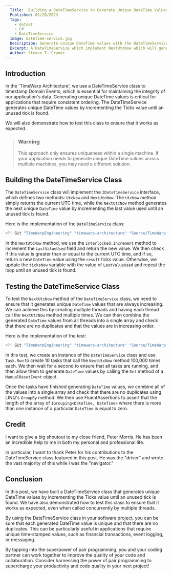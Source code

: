 ```yaml
---
  Title:  Building a DateTimeService to Generate Unique DateTime Values
  Published: 02/20/2023
  Tags:
    - dotnet
    - C#
    - DateTimeService
  Image: datetime-service.jpg
  Description: Generate unique DateTime values with the DateTimeService class that uses the Ticks property to ensure uniqueness.
  Excerpt: A DateTimeService which implement NextUtcNow which will generate unique DateTime values.
  Author: Steven T. Cramer
---
```


## Introduction

In the 'TimeWarp Architecture', we use a DateTimeService class to timestamp Domain Events, which is essential for maintaining the integrity of our application's data. Generating unique DateTime values is critical for applications that require consistent ordering. The DateTimeService generates unique DateTime values by incrementing the Ticks value until an unused tick is found. 

We will also demonstrate how to test this class to ensure that it works as expected.

>### Warning
> This approach only ensures uniqueness within a single machine.
> If your application needs to generate unique DateTime values across multiple machines,
> you may need a different solution.


## Building the DateTimeService Class

The `DateTimeService` class will implement the `IDateTimeService` interface, which defines two methods:
`UtcNow` and `NextUtcNow`.
The `UtcNow` method simply returns the current UTC time,
while the `NextUtcNow` method generates the next unique `DateTime` value
by incrementing the last value used until an unused tick is found.

Here is the implementation of the `DateTimeService` class:

```cs
<?! Git "TimeWarpEngineering" "timewarp-architecture" "Source/TimeWarp.Architecture.Template/templates/TimeWarp.Architecture/Source/Common/Common.Infrastructure/Services/DateTimeService.cs" /?>
```


In the `NextUtcNow` method, 
we use the `Interlocked.Increment` method to increment the `LastValueUsed` field and return the new value.
We then check if this value is greater than or equal to the current UTC time, and if so,
return a new `DateTime` value using the `result` ticks value.
Otherwise,
we update the `ticksNow` variable with the value of `LastValueUsed` and repeat the loop until an unused tick is found.

## Testing the DateTimeService Class

To test the `NextUtcNow` method of the `DateTimeService` class, we need to ensure that it generates unique `DateTime` values that are always increasing. We can achieve this by creating multiple threads and having each thread call the `NextUtcNow` method multiple times. We can then combine the generated `DateTime` values from all threads into a single array and check that there are no duplicates and that the values are in increasing order.

Here is the implementation of the test:

```cs
<?! Git "TimeWarpEngineering" "timewarp-architecture" "Source/TimeWarp.Architecture.Template/templates/TimeWarp.Architecture/Tests/Common/Common.Infrastructure.Tests/DateTimeService_Tests.cs" /?>
```

In this test, we create an instance of the `DateTimeService` class and use `Task.Run` to create 10 tasks that call the `NextUtcNow` method 100,000 times each. We then wait for a second to ensure that all tasks are running, and then allow them to generate `DateTime` values by calling the `Set` method of a `ManualResetEvent` object.

Once the tasks have finished generating `DateTime` values, we combine all of the values into a single array and check that there are no duplicates using LINQ's `GroupBy` method. We then use FluentAssertions to assert that the length of the array of `IGrouping<DateTime, DateTime>` where there is more than one instance of a particular `DateTime` is equal to zero.

## Credit
I want to give a big shoutout to my close friend, Peter Morris.
He has been an incredible help to me in both my personal and professional life.

In particular, I want to thank Peter for his contributions to the DateTimeService class featured in this post. He was the "driver" and wrote the vast majority of this while I was the "navigator." 

## Conclusion

In this post,
we have built a DateTimeService class that generates unique DateTime values by incrementing
the Ticks value until an unused tick is found.
We have also demonstrated how to test this class to ensure that it works as expected,
even when called concurrently by multiple threads.

By using the DateTimeService class in your software project,
you can be sure that each generated DateTime value is unique and that there are no duplicates.
This can be particularly useful in applications that require unique time-stamped values, such as financial transactions, event logging, or messaging.

By tapping into the superpower of pair programming, you and your coding partner can work together to improve the quality of your code and collaboration.
Consider harnessing the power of pair programming to supercharge your productivity and code quality in your next project!